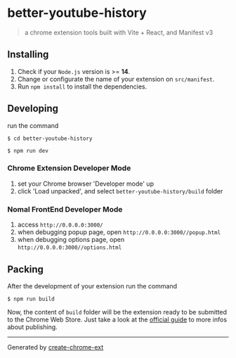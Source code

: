 # better-youtube-history

> a chrome extension tools built with Vite + React, and Manifest v3

## Installing

1. Check if your `Node.js` version is >= **14**.
2. Change or configurate the name of your extension on `src/manifest`.
3. Run `npm install` to install the dependencies.

## Developing

run the command

```shell
$ cd better-youtube-history

$ npm run dev
```

### Chrome Extension Developer Mode

1. set your Chrome browser 'Developer mode' up
2. click 'Load unpacked', and select `better-youtube-history/build` folder

### Nomal FrontEnd Developer Mode

1. access `http://0.0.0.0:3000/`
2. when debugging popup page, open `http://0.0.0.0:3000//popup.html`
3. when debugging options page, open `http://0.0.0.0:3000//options.html`

## Packing

After the development of your extension run the command

```shell
$ npm run build
```

Now, the content of `build` folder will be the extension ready to be submitted to the Chrome Web Store. Just take a look at the [official guide](https://developer.chrome.com/webstore/publish) to more infos about publishing.

---

Generated by [create-chrome-ext](https://github.com/guocaoyi/create-chrome-ext)
